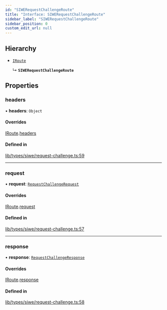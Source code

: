 ```yaml
---
id: "SIWERequestChallengeRoute"
title: "Interface: SIWERequestChallengeRoute"
sidebar_label: "SIWERequestChallengeRoute"
sidebar_position: 0
custom_edit_url: null
---
```


## Hierarchy

- [`IRoute`](IRoute.md)

  ↳ **`SIWERequestChallengeRoute`**

## Properties

### headers

• **headers**: `Object`

#### Overrides

[IRoute](IRoute.md).[headers](IRoute.md#headers)

#### Defined in

[lib/types/siwe/request-challenge.ts:59](https://github.com/JustaName-id/JustaName-sdk/blob/11f6578/packages/@justaname.id/sdk/src/lib/types/siwe/request-challenge.ts#L59)

___

### request

• **request**: [`RequestChallengeRequest`](RequestChallengeRequest.md)

#### Overrides

[IRoute](IRoute.md).[request](IRoute.md#request)

#### Defined in

[lib/types/siwe/request-challenge.ts:57](https://github.com/JustaName-id/JustaName-sdk/blob/11f6578/packages/@justaname.id/sdk/src/lib/types/siwe/request-challenge.ts#L57)

___

### response

• **response**: [`RequestChallengeResponse`](RequestChallengeResponse.md)

#### Overrides

[IRoute](IRoute.md).[response](IRoute.md#response)

#### Defined in

[lib/types/siwe/request-challenge.ts:58](https://github.com/JustaName-id/JustaName-sdk/blob/11f6578/packages/@justaname.id/sdk/src/lib/types/siwe/request-challenge.ts#L58)
